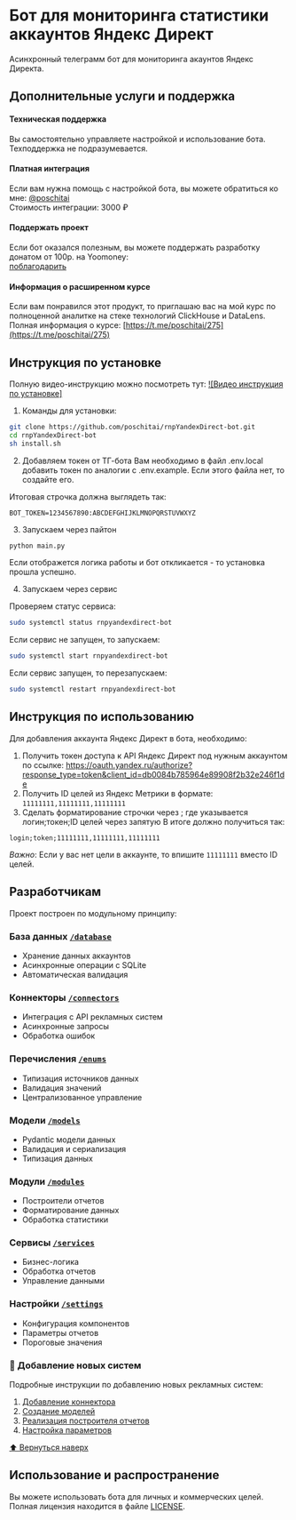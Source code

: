 # Бот для мониторинга статистики аккаунтов Яндекс Директ

Асинхронный телеграмм бот для мониторинга акаунтов Яндекс Директа. 


## Дополнительные услуги и поддержка

#### Техническая поддержка

Вы самостоятельно управляете настройкой и использование бота. Техподдержка не подразумевается.

#### Платная интеграция

Если вам нужна помощь с настройкой бота, вы можете обратиться ко мне:
[@poschitai](https://t.me/poschitai)  
Стоимость интеграции: 3000 ₽

#### Поддержать проект

Если бот оказался полезным, вы можете поддержать разработку донатом от 100р. на Yoomoney:  
[поблагодарить](https://yoomoney.ru/to/410011521226963)

#### Информация о расширенном курсе

Если вам понравился этот продукт, то приглашаю вас на мой курс по полноценной аналитке на стеке технологий ClickHouse и DataLens. 
Полная информация о курсе: [https://t.me/poschitai/275](https://t.me/poschitai/275)

## Инструкция по установке

Полную видео-инструкцию можно посмотреть тут:
[![Видео инструкция по установке]](https://vkvideo.ru/video7686053_456239128)

1. Команды для установки:
```bash
git clone https://github.com/poschitai/rnpYandexDirect-bot.git
cd rnpYandexDirect-bot
sh install.sh
```

2. Добавляем токен от ТГ-бота
Вам необходимо в файл .env.local добавить токен по аналогии с .env.example. Если этого файла нет, то создайте его.

Итоговая строчка должна выглядеть так:
```
BOT_TOKEN=1234567890:ABCDEFGHIJKLMNOPQRSTUVWXYZ
```

3. Запускаем через пайтон
```bash
python main.py
```
Если отображется логика работы и бот откликается - то установка прошла успешно.

4. Запускаем через сервис

Проверяем статус сервиса:
```bash
sudo systemctl status rnpyandexdirect-bot
```
Если сервис не запущен, то запускаем:
```bash
sudo systemctl start rnpyandexdirect-bot
```
Если сервис запущен, то перезапускаем:
```bash
sudo systemctl restart rnpyandexdirect-bot
```



## Инструкция по использованию
Для добавления аккаунта Яндекс Директ в бота, необходимо:
1. Получить токен доступа к API Яндекс Директ под нужным аккаунтом по ссылке: https://oauth.yandex.ru/authorize?response_type=token&client_id=db0084b785964e89908f2b32e246f1de
2. Получить ID целей из Яндекс Метрики в формате: ```11111111,11111111,11111111```
3. Сделать форматирование строчки через ; где указывается логин;токен;ID целей через запятую
В итоге должно получиться так:
```
login;token;11111111,11111111,11111111
```

*Важно*:
Если у вас нет цели в аккаунте, то впишите ```11111111``` вместо ID целей.


## Разработчикам

Проект построен по модульному принципу:

### База данных [`/database`](database/README.md)
- Хранение данных аккаунтов
- Асинхронные операции с SQLite
- Автоматическая валидация

### Коннекторы [`/connectors`](connectors/README.md)
- Интеграция с API рекламных систем
- Асинхронные запросы
- Обработка ошибок

### Перечисления [`/enums`](enums/README.md)
- Типизация источников данных
- Валидация значений
- Централизованное управление

### Модели [`/models`](models/README.md)
- Pydantic модели данных
- Валидация и сериализация
- Типизация данных

### Модули [`/modules`](modules/README.md)
- Построители отчетов
- Форматирование данных
- Обработка статистики

### Сервисы [`/services`](services/README.md)
- Бизнес-логика
- Обработка отчетов
- Управление данными

### Настройки [`/settings`](settings/README.md)
- Конфигурация компонентов
- Параметры отчетов
- Пороговые значения


### 🔧 Добавление новых систем

Подробные инструкции по добавлению новых рекламных систем:
1. [Добавление коннектора](connectors/README.md)
2. [Создание моделей](models/README.md)
3. [Реализация построителя отчетов](modules/README.md)
4. [Настройка параметров](settings/README.md)


[⬆️ Вернуться наверх](#бот-для-мониторинга-статистики-аккаунтов-яндекс-директ)



## Использование и распространение

Вы можете использовать бота для личных и коммерческих целей.
Полная лицензия находится в файле [LICENSE](LICENSE).
